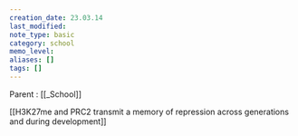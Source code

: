 ```yaml
---
creation_date: 23.03.14
last_modified: 
note_type: basic
category: school
memo_level: 
aliases: []
tags: []
---
```


Parent : [[_School]]

[[H3K27me and PRC2 transmit a memory of repression across generations and during development]]